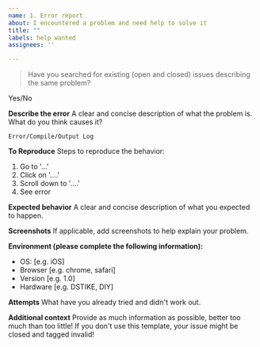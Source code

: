 ```yaml
---
name: 1. Error report
about: I encountered a problem and need help to solve it
title: ""
labels: help wanted
assignees: ''

---
```


> Have you searched for existing (open and closed) issues describing the same problem?

Yes/No

**Describe the error**
A clear and concise description of what the problem is.
What do you think causes it?

```
Error/Compile/Output Log
```

**To Reproduce**
Steps to reproduce the behavior:
1. Go to '...'
2. Click on '....'
3. Scroll down to '....'
4. See error

**Expected behavior**
A clear and concise description of what you expected to happen.

**Screenshots**
If applicable, add screenshots to help explain your problem.

**Environment (please complete the following information):**
 - OS: [e.g. iOS]
 - Browser [e.g. chrome, safari]
 - Version [e.g. 1.0]
 - Hardware [e.g. DSTIKE, DIY]

**Attempts**
What have you already tried and didn't work out.

**Additional context**
Provide as much information as possible, better too much than too little!
If you don't use this template, your issue might be closed and tagged invalid!
